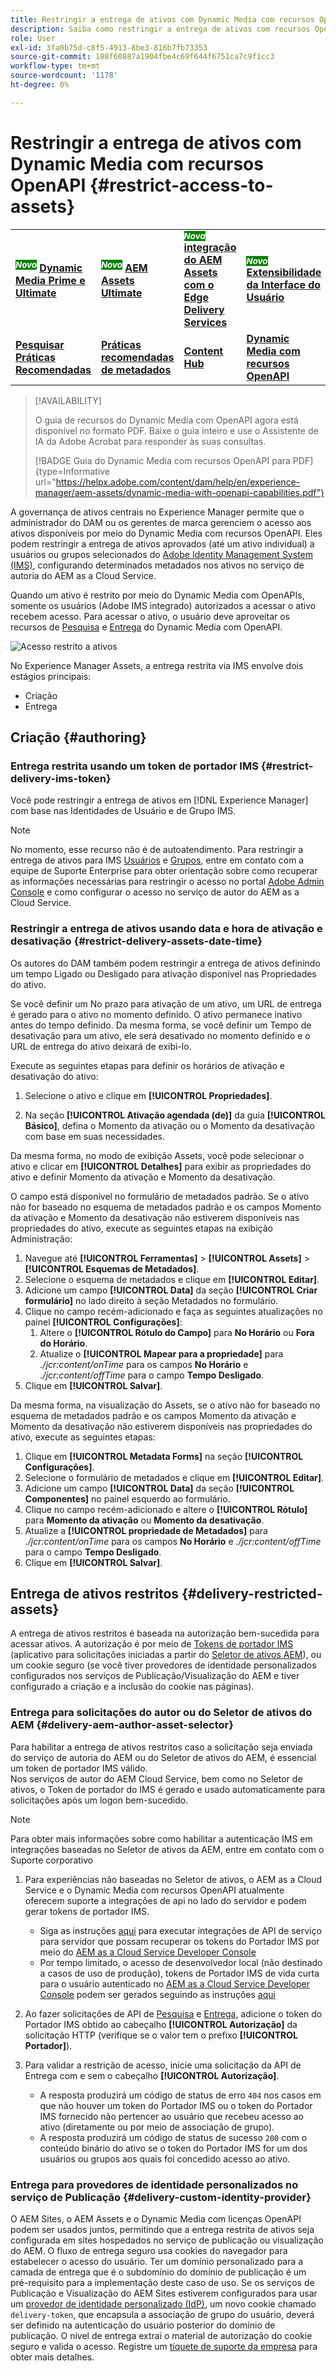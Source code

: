 ```yaml
---
title: Restringir a entrega de ativos com Dynamic Media com recursos OpenAPI
description: Saiba como restringir a entrega de ativos com recursos OpenAPI.
role: User
exl-id: 3fa0b75d-c8f5-4913-8be3-816b7fb73353
source-git-commit: 188f60887a1904fbe4c69f644f6751ca7c9f1cc3
workflow-type: tm+mt
source-wordcount: '1178'
ht-degree: 0%

---
```


# Restringir a entrega de ativos com Dynamic Media com recursos OpenAPI {#restrict-access-to-assets}

<table>
    <tr>
        <td>
            <sup style= "background-color:#008000; color:#FFFFFF; font-weight:bold"><i>Novo</i></sup> <a href="/help/assets/dynamic-media/dm-prime-ultimate.md"><b>Dynamic Media Prime e Ultimate</b></a>
        </td>
        <td>
            <sup style= "background-color:#008000; color:#FFFFFF; font-weight:bold"><i>Novo</i></sup> <a href="/help/assets/assets-ultimate-overview.md"><b>AEM Assets Ultimate</b></a>
        </td>
        <td>
            <sup style= "background-color:#008000; color:#FFFFFF; font-weight:bold"><i>Nova</i></sup> <a href="/help/assets/integrate-aem-assets-edge-delivery-services.md"><b>integração do AEM Assets com o Edge Delivery Services</b></a>
        </td>
        <td>
            <sup style= "background-color:#008000; color:#FFFFFF; font-weight:bold"><i>Novo</i></sup> <a href="/help/assets/aem-assets-view-ui-extensibility.md"><b>Extensibilidade da Interface do Usuário</b></a>
        </td>
          <td>
            <sup style= "background-color:#008000; color:#FFFFFF; font-weight:bold"><i>Novo</i></sup> <a href="/help/assets/dynamic-media/enable-dynamic-media-prime-and-ultimate.md"><b>Habilitar o Dynamic Media Prime e o Ultimate</b></a>
        </td>
    </tr>
    <tr>
        <td>
            <a href="/help/assets/search-best-practices.md"><b>Pesquisar Práticas Recomendadas</b></a>
        </td>
        <td>
            <a href="/help/assets/metadata-best-practices.md"><b>Práticas recomendadas de metadados</b></a>
        </td>
        <td>
            <a href="/help/assets/product-overview.md"><b>Content Hub</b></a>
        </td>
        <td>
            <a href="/help/assets/dynamic-media-open-apis-overview.md"><b>Dynamic Media com recursos OpenAPI</b></a>
        </td>
        <td>
            <a href="https://developer.adobe.com/experience-cloud/experience-manager-apis/"><b>documentação para desenvolvedores do AEM Assets</b></a>
        </td>
    </tr>
</table>

>[!AVAILABILITY]
>
>O guia de recursos do Dynamic Media com OpenAPI agora está disponível no formato PDF. Baixe o guia inteiro e use o Assistente de IA da Adobe Acrobat para responder às suas consultas.
>
>[!BADGE Guia do Dynamic Media com recursos OpenAPI para PDF]{type=Informative url="https://helpx.adobe.com/content/dam/help/en/experience-manager/aem-assets/dynamic-media-with-openapi-capabilities.pdf"}

A governança de ativos centrais no Experience Manager permite que o administrador do DAM ou os gerentes de marca gerenciem o acesso aos ativos disponíveis por meio do Dynamic Media com recursos OpenAPI. Eles podem restringir a entrega de ativos aprovados (até um ativo individual) a usuários ou grupos selecionados do [Adobe Identity Management System (IMS)](https://helpx.adobe.com/in/enterprise/using/users.html#user-mgt-strategy), configurando determinados metadados nos ativos no serviço de autoria do AEM as a Cloud Service.

Quando um ativo é restrito por meio do Dynamic Media com OpenAPIs, somente os usuários (Adobe IMS integrado) autorizados a acessar o ativo recebem acesso. Para acessar o ativo, o usuário deve aproveitar os recursos de [Pesquisa](search-assets-api.md) e [Entrega](deliver-assets-apis.md) do Dynamic Media com OpenAPI.

![Acesso restrito a ativos](/help/assets/assets/restricted-access.png)

No Experience Manager Assets, a entrega restrita via IMS envolve dois estágios principais:

* Criação  
* Entrega

## Criação   {#authoring}

### Entrega restrita usando um token de portador IMS {#restrict-delivery-ims-token}

Você pode restringir a entrega de ativos em [!DNL Experience Manager] com base nas Identidades de Usuário e de Grupo IMS.

>[!NOTE]
>
>No momento, esse recurso não é de autoatendimento. Para restringir a entrega de ativos para IMS [Usuários](https://helpx.adobe.com/in/enterprise/using/manage-directory-users.html) e [Grupos](https://helpx.adobe.com/in/enterprise/using/user-groups.html), entre em contato com a equipe de Suporte Enterprise para obter orientação sobre como recuperar as informações necessárias para restringir o acesso no portal [Adobe Admin Console](https://adminconsole.adobe.com/) e como configurar o acesso no serviço de autor do AEM as a Cloud Service.

### Restringir a entrega de ativos usando data e hora de ativação e desativação {#restrict-delivery-assets-date-time}

Os autores do DAM também podem restringir a entrega de ativos definindo um tempo Ligado ou Desligado para ativação disponível nas Propriedades do ativo.

Se você definir um No prazo para ativação de um ativo, um URL de entrega é gerado para o ativo no momento definido. O ativo permanece inativo antes do tempo definido. Da mesma forma, se você definir um Tempo de desativação para um ativo, ele será desativado no momento definido e o URL de entrega do ativo deixará de exibi-lo.

Execute as seguintes etapas para definir os horários de ativação e desativação do ativo:

1. Selecione o ativo e clique em **[!UICONTROL Propriedades]**.

1. Na seção **[!UICONTROL Ativação agendada (de)]** da guia **[!UICONTROL Básico]**, defina o Momento da ativação ou o Momento da desativação com base em suas necessidades.

Da mesma forma, no modo de exibição Assets, você pode selecionar o ativo e clicar em **[!UICONTROL Detalhes]** para exibir as propriedades do ativo e definir Momento da ativação e Momento da desativação.

O campo está disponível no formulário de metadados padrão. Se o ativo não for baseado no esquema de metadados padrão e os campos Momento da ativação e Momento da desativação não estiverem disponíveis nas propriedades do ativo, execute as seguintes etapas na exibição Administração:

1. Navegue até **[!UICONTROL Ferramentas]** > **[!UICONTROL Assets]** > **[!UICONTROL Esquemas de Metadados]**.
1. Selecione o esquema de metadados e clique em **[!UICONTROL Editar]**.
1. Adicione um campo **[!UICONTROL Data]** da seção **[!UICONTROL Criar formulário]** no lado direito à seção Metadados no formulário.
1. Clique no campo recém-adicionado e faça as seguintes atualizações no painel **[!UICONTROL Configurações]**:
   1. Altere o **[!UICONTROL Rótulo do Campo]** para **No Horário** ou **Fora do Horário**.
   1. Atualize o **[!UICONTROL Mapear para a propriedade]** para _./jcr:content/onTime_ para os campos **No Horário** e _./jcr:content/offTime_ para o campo **Tempo Desligado**.
1. Clique em **[!UICONTROL Salvar]**.

Da mesma forma, na visualização do Assets, se o ativo não for baseado no esquema de metadados padrão e os campos Momento da ativação e Momento da desativação não estiverem disponíveis nas propriedades do ativo, execute as seguintes etapas:

1. Clique em **[!UICONTROL Metadata Forms]** na seção **[!UICONTROL Configurações]**.
1. Selecione o formulário de metadados e clique em **[!UICONTROL Editar]**.
1. Adicione um campo **[!UICONTROL Data]** da seção **[!UICONTROL Componentes]** no painel esquerdo ao formulário.
1. Clique no campo recém-adicionado e altere o **[!UICONTROL Rótulo]** para **Momento da ativação** ou **Momento da desativação**.
1. Atualize a **[!UICONTROL propriedade de Metadados]** para _./jcr:content/onTime_ para os campos **No Horário** e _./jcr:content/offTime_ para o campo **Tempo Desligado**.
1. Clique em **[!UICONTROL Salvar]**.



## Entrega de ativos restritos {#delivery-restricted-assets}

A entrega de ativos restritos é baseada na autorização bem-sucedida para acessar ativos. A autorização é por meio de [Tokens de portador IMS](https://developer.adobe.com/developer-console/docs/guides/authentication/UserAuthentication/IMS/) (aplicativo para solicitações iniciadas a partir do [Seletor de ativos AEM](https://experienceleague.adobe.com/pt-br/docs/experience-manager-cloud-service/content/assets/manage/asset-selector/overview-asset-selector)), ou um cookie seguro (se você tiver provedores de identidade personalizados configurados nos serviços de Publicação/Visualização do AEM e tiver configurado a criação e a inclusão do cookie nas páginas).

### Entrega para solicitações do autor ou do Seletor de ativos do AEM {#delivery-aem-author-asset-selector}

Para habilitar a entrega de ativos restritos caso a solicitação seja enviada do serviço de autoria do AEM ou do Seletor de ativos do AEM, é essencial um token de portador IMS válido.\
Nos serviços de autor do AEM Cloud Service, bem como no Seletor de ativos, o Token de portador do IMS é gerado e usado automaticamente para solicitações após um logon bem-sucedido.

>[!NOTE]
>
>Para obter mais informações sobre como habilitar a autenticação IMS em integrações baseadas no Seletor de ativos da AEM, entre em contato com o Suporte corporativo

1. Para experiências não baseadas no Seletor de ativos, o AEM as a Cloud Service e o Dynamic Media com recursos OpenAPI atualmente oferecem suporte a integrações de api no lado do servidor e podem gerar tokens de portador IMS.
   * Siga as instruções [aqui](https://experienceleague.adobe.com/pt-br/docs/experience-manager-cloud-service/content/implementing/developing/generating-access-tokens-for-server-side-apis#the-server-to-server-flow) para executar integrações de API de serviço para servidor que possam recuperar os tokens do Portador IMS por meio do [AEM as a Cloud Service Developer Console](https://experienceleague.adobe.com/pt-br/docs/experience-manager-cloud-service/content/implementing/developing/development-guidelines#crxde-lite-and-developer-console)
   * Por tempo limitado, o acesso de desenvolvedor local (não destinado a casos de uso de produção), tokens de Portador IMS de vida curta para o usuário autenticado no [AEM as a Cloud Service Developer Console](https://experienceleague.adobe.com/pt-br/docs/experience-manager-cloud-service/content/implementing/developing/development-guidelines#crxde-lite-and-developer-console) podem ser gerados seguindo as instruções [aqui](https://experienceleague.adobe.com/pt-br/docs/experience-manager-cloud-service/content/implementing/developing/generating-access-tokens-for-server-side-apis#developer-flow)

1. Ao fazer solicitações de API de [Pesquisa](search-assets-api.md) e [Entrega](deliver-assets-apis.md), adicione o token do Portador IMS obtido ao cabeçalho **[!UICONTROL Autorização]** da solicitação HTTP (verifique se o valor tem o prefixo **[!UICONTROL Portador]**).

1. Para validar a restrição de acesso, inicie uma solicitação da API de Entrega com e sem o cabeçalho **[!UICONTROL Autorização]**.
   * A resposta produzirá um código de status de erro `404` nos casos em que não houver um token do Portador IMS ou o token do Portador IMS fornecido não pertencer ao usuário que recebeu acesso ao ativo (diretamente ou por meio de associação de grupo).
   * A resposta produzirá um código de status de sucesso `200` com o conteúdo binário do ativo se o token do Portador IMS for um dos usuários ou grupos aos quais foi concedido acesso ao ativo.

### Entrega para provedores de identidade personalizados no serviço de Publicação {#delivery-custom-identity-provider}

O AEM Sites, o AEM Assets e o Dynamic Media com licenças OpenAPI podem ser usados juntos, permitindo que a entrega restrita de ativos seja configurada em sites hospedados no serviço de publicação ou visualização do AEM. O fluxo de entrega seguro usa cookies do navegador para estabelecer o acesso do usuário. Ter um domínio personalizado para a camada de entrega que é o subdomínio do domínio de publicação é um pré-requisito para a implementação deste caso de uso. Se os serviços de Publicação e Visualização do AEM Sites estiverem configurados para usar um [provedor de identidade personalizado (IdP)](https://experienceleague.adobe.com/pt-br/docs/experience-manager-learn/cloud-service/authentication/saml-2-0), um novo cookie chamado `delivery-token`, que encapsula a associação de grupo do usuário, deverá ser definido na autenticação do usuário posterior do domínio de publicação. O nível de entrega extrai o material de autorização do cookie seguro e valida o acesso. Registre um [tíquete de suporte da empresa](/help/assets/dynamic-media-open-apis-overview.md#how-to-enable-the-dynamic-media-with-openapi-capabilities) para obter mais detalhes.
